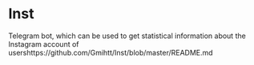 # Inst
Telegram bot, which can be used to get statistical information about the Instagram account of usershttps://github.com/Gmihtt/Inst/blob/master/README.md
